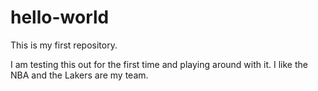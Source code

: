 # hello-world
This is my first repository.

I am testing this out for the first time and playing around with it.  I like the NBA and the Lakers are my team.
